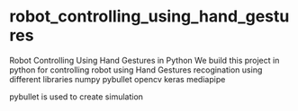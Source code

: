 # robot_controlling_using_hand_gestures
Robot Controlling Using Hand Gestures in Python
We build this project in python for controlling robot using Hand Gestures recogination
using different libraries
numpy
pybullet
opencv
keras
mediapipe

pybullet is used to create simulation 
